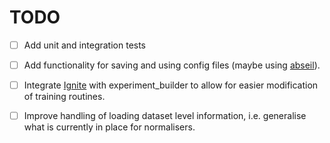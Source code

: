 # TODO

- [ ] Add unit and integration tests
- [ ] Add functionality for saving and using config files (maybe using [abseil](https://github.com/abseil/abseil-py)).
- [ ] Integrate [Ignite](https://github.com/pytorch/ignite) with experiment_builder to allow for easier modification of
        training routines.
- [ ] Improve handling of loading dataset level information, i.e. generalise what is currently in place for normalisers.

